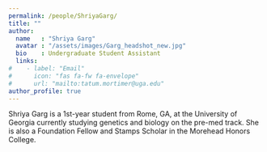 ```yaml
---
permalink: /people/ShriyaGarg/
title: ""
author:
  name   : "Shriya Garg"
  avatar : "/assets/images/Garg_headshot_new.jpg"
  bio    : Undergraduate Student Assistant
  links:
#    - label: "Email"
#      icon: "fas fa-fw fa-envelope"
#      url: "mailto:tatum.mortimer@uga.edu"
author_profile: true
---
```


Shriya Garg is a 1st-year student from Rome, GA, at the University of Georgia currently studying genetics and biology on the pre-med track. She is also a Foundation Fellow and Stamps Scholar in the Morehead Honors College.
